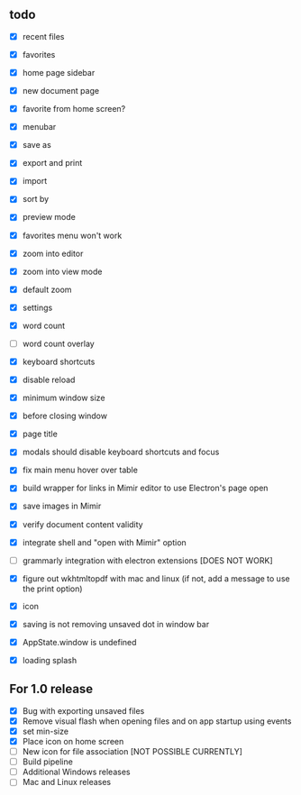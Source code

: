 ## todo

- [x] recent files
- [x] favorites
- [x] home page sidebar
- [x] new document page
- [x] favorite from home screen?
- [x] menubar
- [x] save as
- [x] export and print
- [x] import
- [x] sort by
- [x] preview mode
- [x] favorites menu won't work
- [x] zoom into editor
- [x] zoom into view mode
- [x] default zoom
- [x] settings
- [x] word count
- [ ] word count overlay
- [x] keyboard shortcuts
- [x] disable reload
- [x] minimum window size
- [x] before closing window
- [x] page title

- [x] modals should disable keyboard shortcuts and focus
- [x] fix main menu hover over table
- [x] build wrapper for links in Mimir editor to use Electron's page open
- [x] save images in Mimir
- [x] verify document content validity

- [x] integrate shell and "open with Mimir" option
- [ ] grammarly integration with electron extensions [DOES NOT WORK]
- [x] figure out wkhtmltopdf with mac and linux (if not, add a message to use the print option)
- [x] icon
- [x] saving is not removing unsaved dot in window bar
- [x] AppState.window is undefined
- [x] loading splash

## For 1.0 release

- [x] Bug with exporting unsaved files
- [x] Remove visual flash when opening files and on app startup using events 
- [x] set min-size
- [x] Place icon on home screen
- [ ] New icon for file association [NOT POSSIBLE CURRENTLY]
- [ ] Build pipeline
- [ ] Additional Windows releases
- [ ] Mac and Linux releases